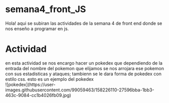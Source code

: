# semana4_front_JS
Hola! aqui se subiran las actividades de la semana 4 de front end donde se nos enseño a programar en js.

<h1> Actividad </h1>
en esta actividad se nos encargo hacer un pokedex que dependiendo de la entrada del nombre del pokemon que elijamos se nos arrojara ese pokemon con sus estadisticas y ataques; tambienn se le dara forma de pokedex con estilo css. esto es un ejemplo del pokedex <br>
![pokedex](https://user-images.githubusercontent.com/99059463/158226110-27596bba-1bb3-463c-9084-cc1b4026fb09.jpg)


